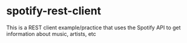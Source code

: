 # spotify-rest-client
This is a REST client example/practice that uses the Spotify API to get information about music, artists, etc
